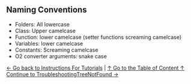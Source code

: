 
## Naming Conventions

* Folders: All lowercase
* Class: Upper camelcase
* Function: lower camelcase (setter functions screaming camelcase)
* Variables: lower camelcase
* Constants: Screaming camelcase
* O2 converter arguments: snake case

[← Go back to Instructions For Tutorials](6_Tutorials.md) | [↑ Go to the Table of Content ↑](../README.md) [Continue to TroubleshootingTreeNotFound →](8_TroubleshootingTreeNotFound.md)